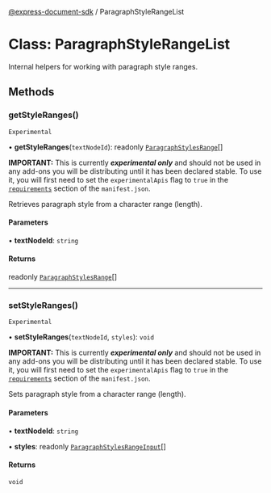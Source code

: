 [@express-document-sdk](../overview.md) / ParagraphStyleRangeList

# Class: ParagraphStyleRangeList

Internal helpers for working with paragraph style ranges.

## Methods

### getStyleRanges()

`Experimental`

• **getStyleRanges**(`textNodeId`): readonly [`ParagraphStylesRange`](../interfaces/ParagraphStylesRange.md)[]

<InlineAlert slots="text" variant="warning"/>

**IMPORTANT:** This is currently ***experimental only*** and should not be used in any add-ons you will be distributing until it has been declared stable. To use it, you will first need to set the `experimentalApis` flag to `true` in the [`requirements`](../../../manifest/index.md#requirements) section of the `manifest.json`.

Retrieves paragraph style from a character range (length).

#### Parameters

• **textNodeId**: `string`

#### Returns

readonly [`ParagraphStylesRange`](../interfaces/ParagraphStylesRange.md)[]

***

### setStyleRanges()

`Experimental`

• **setStyleRanges**(`textNodeId`, `styles`): `void`

<InlineAlert slots="text" variant="warning"/>

**IMPORTANT:** This is currently ***experimental only*** and should not be used in any add-ons you will be distributing until it has been declared stable. To use it, you will first need to set the `experimentalApis` flag to `true` in the [`requirements`](../../../manifest/index.md#requirements) section of the `manifest.json`.

Sets paragraph style from a character range (length).

#### Parameters

• **textNodeId**: `string`

• **styles**: readonly [`ParagraphStylesRangeInput`](../interfaces/ParagraphStylesRangeInput.md)[]

#### Returns

`void`
